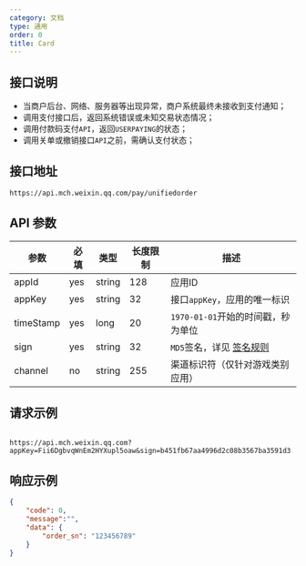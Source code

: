 ```yaml
---
category: 文档
type: 通用
order: 0
title: Card
---
```


## 接口说明
- 当商户后台、网络、服务器等出现异常，商户系统最终未接收到支付通知；
- 调用支付接口后，返回系统错误或未知交易状态情况；
- 调用付款码支付`API`，返回`USERPAYING`的状态；
- 调用关单或撤销接口`API`之前，需确认支付状态；

## 接口地址

```http request
https://api.mch.weixin.qq.com/pay/unifiedorder
```

## API 参数

| 参数      | 必填 | 类型   | 长度限制 | 描述                                              |
| --------- | ---- | ------ | -------- | ------------------------------------------------- |
| appId     | yes  | string | 128      | 应用ID                                            |
| appKey    | yes  | string | 32       | 接口`appKey`，应用的唯一标识                      |
| timeStamp | yes  | long   | 20       | `1970-01-01`开始的时间戳，秒为单位                |
| sign      | yes  | string | 32       | `MD5`签名，详见 [签名规则](/docs/react/sign-rule) |
| channel   | no   | string | 255      | 渠道标识符（仅针对游戏类别应用）                  |


## 请求示例
```http request

https://api.mch.weixin.qq.com?appKey=Fii6DgbvqWnEm2HYXupl5oaw&sign=b451fb67aa4996d2c08b3567ba3591d3

```

## 响应示例
```json
{
	"code": 0,
	"message":"",
	"data": {
		"order_sn": "123456789"
	}
}
```

